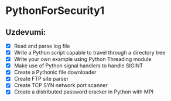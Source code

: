 # PythonForSecurity1

## Uzdevumi:

- [x] Read and parse log file
- [x] Write a Python script capable to travel through a directory tree
- [x] Write your own example using Python Threading module
- [x] Make use of Python signal handlers to handle SIGINT
- [x] Create a Pythonic file downloader
- [x] Create FTP site parser
- [x] Create TCP SYN network port scanner
- [x] Create a distributed password cracker in Python with MPI
